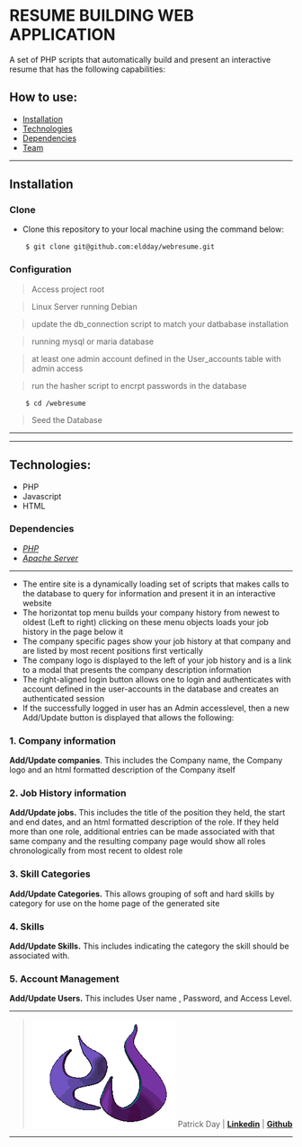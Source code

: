 # RESUME BUILDING WEB APPLICATION
A set of PHP scripts that automatically build and present an interactive resume that has the following capabilities:






## How to use:

- [Installation](#installation)
- [Technologies](#technologies)
- [Dependencies](#dependencies)
- [Team](#team)

---

## Installation
### Clone

- Clone this repository to your local machine using the command below:
```
	$ git clone git@github.com:eldday/webresume.git
```

### Configuration

> Access project root

> Linux Server running Debian

> update the db_connection script to match your datbabase installation

> running mysql or maria database

> at least one admin account defined in the User_accounts table with admin access

> run the hasher script to encrpt passwords in the database
```
	$ cd /webresume
```
> Seed the Database
---

---
## Technologies:
- PHP
- Javascript
- HTML

### Dependencies
* *[PHP](https://www.php.net/downloads.php)*
* *[Apache Server](https://httpd.apache.org/)*

---
* The entire site is a dynamically loading set of scripts that makes calls to the database to query for information and present it in an interactive website
* The horizontat top menu builds your company history from newest to oldest (Left to right) clicking on these menu objects loads your job history in the page below it
* The company specific pages show your job history at that company and are listed by most recent positions first vertically 
* The company logo is displayed to the left of your job history and is a link to a modal that presents the company description information
* The right-aligned login button allows one to login and authenticates with account defined in the user-accounts in the database and creates an authenticated session 
* If the successfully logged in user has an Admin accesslevel, then a new Add/Update button is displayed that allows the following:

### 1. **Company information** 
**Add/Update companies**. This includes the Company name, the Company logo and an html formatted description of the Company itself

### 2. **Job History information** 
**Add/Update jobs.** This includes the title of the position they held, the start and end dates, and an html formatted description of the role. 
If they held more than one role, additional entries can be made associated with that same company and the resulting company page would show all roles chronologically from most recent to oldest role 

### 3. **Skill Categories** 
**Add/Update Categories.** This allows grouping of soft and hard skills by category for use on the home page of the generated site 

### 4. **Skills** 
**Add/Update Skills.** This includes indicating the category the skill should be associated with.

### 5. **Account Management** 
**Add/Update Users.** This includes User name , Password, and Access Level.





---


> ![](https://github.com/eldday/webresume/blob/main/images/DDAYLOGO.gif) Patrick Day  | <a href="https://www.linkedin.com/in/eldday/" target="_blank">**Linkedin**</a> | <a href="https://github.com/eldday" target="_blank">**Github**</a> 

---
